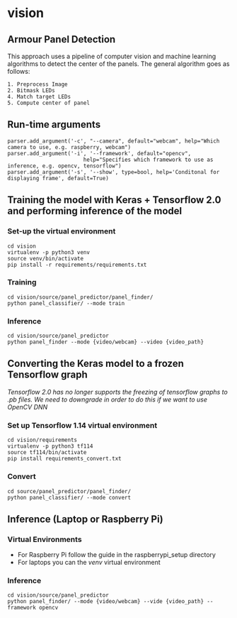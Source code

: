# vision

## Armour Panel Detection

This approach uses a pipeline of computer vision and machine learning algorithms to detect the center of the panels. The general algorithm goes as follows:
```
1. Preprocess Image
2. Bitmask LEDs
4. Match target LEDs
5. Compute center of panel
```

## Run-time arguments
```
parser.add_argument('-c', "--camera", default="webcam", help="Which camera to use, e.g. raspberry, webcam")
parser.add_argument('-i', '--framework', default="opencv",
                        help="Specifies which framework to use as inference, e.g. opencv, tensorflow")
parser.add_argument('-s', '--show', type=bool, help='Conditonal for displaying frame', default=True)
```

## Training the model with Keras + Tensorflow 2.0 and performing inference of the model

### Set-up the virtual environment
```
cd vision
virtualenv -p python3 venv
source venv/bin/activate
pip install -r requirements/requirements.txt
```

### Training
```
cd vision/source/panel_predictor/panel_finder/
python panel_classifier/ --mode train
```

### Inference
```
cd vision/source/panel_predictor
python panel_finder --mode {video/webcam} --video {video_path}
```

## Converting the Keras model to a frozen Tensorflow graph
*Tensorflow 2.0 has no longer supports the freezing of
tensorflow graphs to .pb files. We need to downgrade in order
to do this if we want to use OpenCV DNN*

### Set up Tensorflow 1.14 virtual environment
```
cd vision/requirements
virtualenv -p python3 tf114
source tf114/bin/activate
pip install requirements_convert.txt
```

### Convert 
```
cd source/panel_predictor/panel_finder/
python panel_classifier/ --mode convert
```

## Inference (Laptop or Raspberry Pi)

### Virtual Environments

- For Raspberry Pi follow the guide in the raspberrypi_setup directory
- For laptops you can the *venv* virtual environment

### Inference
```
cd vision/source/panel_predictor
python panel_finder/ --mode {video/webcam} --vide {video_path} --framework opencv
```
